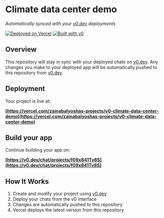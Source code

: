 # Climate data center demo

*Automatically synced with your [v0.dev](https://v0.dev) deployments*

[![Deployed on Vercel](https://img.shields.io/badge/Deployed%20on-Vercel-black?style=for-the-badge&logo=vercel)](https://vercel.com/zainabalyoshas-projects/v0-climate-data-center-demo)
[![Built with v0](https://img.shields.io/badge/Built%20with-v0.dev-black?style=for-the-badge)](https://v0.dev/chat/projects/f09x841Tv8S)

## Overview

This repository will stay in sync with your deployed chats on [v0.dev](https://v0.dev).
Any changes you make to your deployed app will be automatically pushed to this repository from [v0.dev](https://v0.dev).

## Deployment

Your project is live at:

**[https://vercel.com/zainabalyoshas-projects/v0-climate-data-center-demo](https://vercel.com/zainabalyoshas-projects/v0-climate-data-center-demo)**

## Build your app

Continue building your app on:

**[https://v0.dev/chat/projects/f09x841Tv8S](https://v0.dev/chat/projects/f09x841Tv8S)**

## How It Works

1. Create and modify your project using [v0.dev](https://v0.dev)
2. Deploy your chats from the v0 interface
3. Changes are automatically pushed to this repository
4. Vercel deploys the latest version from this repository
